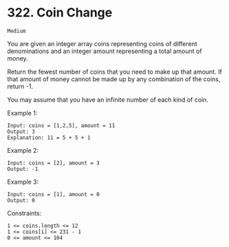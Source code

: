# 322. Coin Change

`Medium`

You are given an integer array coins representing coins of different denominations and an integer amount representing a total amount of money.

Return the fewest number of coins that you need to make up that amount. If that amount of money cannot be made up by any combination of the coins, return -1.

You may assume that you have an infinite number of each kind of coin.

Example 1:

```note
Input: coins = [1,2,5], amount = 11
Output: 3
Explanation: 11 = 5 + 5 + 1
```

Example 2:

```note
Input: coins = [2], amount = 3
Output: -1
```

Example 3:

```note
Input: coins = [1], amount = 0
Output: 0
```

Constraints:

```note
1 <= coins.length <= 12
1 <= coins[i] <= 231 - 1
0 <= amount <= 104
```

